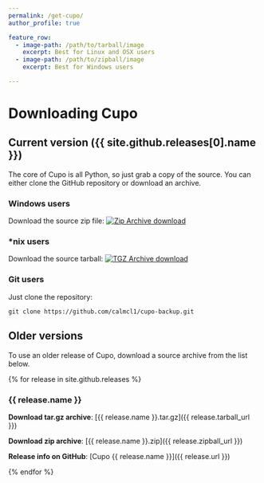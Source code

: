 ```yaml
---
permalink: /get-cupo/
author_profile: true

feature_row:
  - image-path: /path/to/tarball/image
    excerpt: Best for Linux and OSX users
  - image-path: /path/to/zipball/image
    excerpt: Best for Windows users

---
```


# Downloading Cupo

## Current version ({{ site.github.releases[0].name }})

The core of Cupo is all Python, so just grab a copy of the source. You can either clone the GitHub repository or download an archive.

### Windows users
Download the source zip file: [![Zip Archive download](https://calmcl1.github.io/cupo-backup/images/archive-zip.png)](site.github.releases[0].zipball_url)

### \*nix users
Download the source tarball: [![TGZ Archive download](archive-tgz.png)](site.github.releases[0].tarball_url)

### Git users

Just clone the repository:
```
git clone https://github.com/calmcl1/cupo-backup.git
```

## Older versions

To use an older release of Cupo, download a source archive from the list below.

{% for release in site.github.releases %}

### {{ release.name }}

**Download tar.gz archive**: [{{ release.name }}.tar.gz]({{ release.tarball_url }})

**Download zip archive**: [{{ release.name }}.zip]({{ release.zipball_url }})

**Release info on GitHub**: [Cupo {{ release.name }}]({{ release.url }})

{% endfor %}

